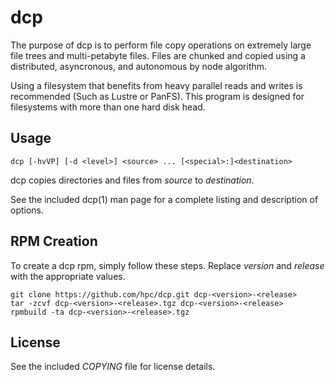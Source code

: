 dcp
===
The purpose of dcp is to perform file copy operations on extremely large file
trees and multi-petabyte files. Files are chunked and copied using a
distributed, asyncronous, and autonomous by node algorithm.

Using a filesystem that benefits from heavy parallel reads and writes is
recommended (Such as Lustre or PanFS). This program is designed for
filesystems with more than one hard disk head.

Usage
-----

```dcp [-hvVP] [-d <level>] <source> ... [<special>:]<destination>```

dcp copies directories and files from *source* to *destination*.

See the included dcp(1) man page for a complete listing and description of
options.

RPM Creation
------------
To create a dcp rpm, simply follow these steps. Replace *version* and
*release* with the appropriate values.

```
git clone https://github.com/hpc/dcp.git dcp-<version>-<release>
tar -zcvf dcp-<version>-<release>.tgz dcp-<version>-<release>
rpmbuild -ta dcp-<version>-<release>.tgz
```

License
-------
See the included *COPYING* file for license details.
